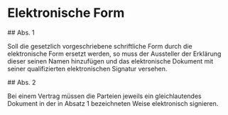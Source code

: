 # Elektronische Form



\#\# Abs. 1

 Soll die gesetzlich vorgeschriebene schriftliche Form durch die elektronische Form ersetzt werden, so muss der Aussteller der Erklärung dieser seinen Namen hinzufügen und das elektronische Dokument mit seiner qualifizierten elektronischen Signatur versehen.

\#\# Abs. 2

 Bei einem Vertrag müssen die Parteien jeweils ein gleichlautendes Dokument in der in Absatz 1 bezeichneten Weise elektronisch signieren. 

